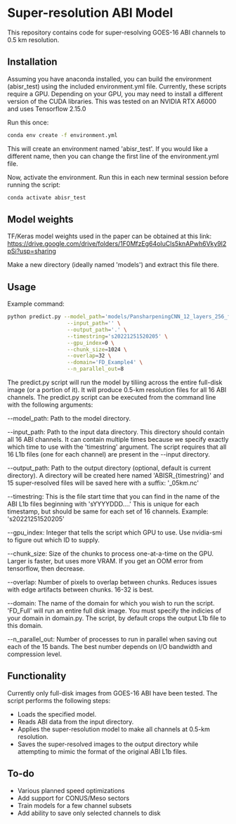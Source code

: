 # Super-resolution ABI Model

This repository contains code for super-resolving GOES-16 ABI channels to 0.5 km resolution.

## Installation

Assuming you have anaconda installed, you can build the environment (abisr_test) using the included environment.yml file. Currently, these scripts require a GPU. Depending on your GPU, you may need to install a different version of the CUDA libraries. This was tested on an NVIDIA RTX A6000 and uses Tensorflow 2.15.0

Run this once:

```bash
conda env create -f environment.yml 
```

This will create an environment named 'abisr_test'. If you would like a different name, then you can change the first line of the environment.yml file. 

Now, activate the environment. Run this in each new terminal session before running the script:

```bash
conda activate abisr_test
```

## Model weights
TF/Keras model weights used in the paper can be obtained at this link:
https://drive.google.com/drive/folders/1F0MfzEg64oIuCls5knAPwh6Vky9l2pSi?usp=sharing

Make a new directory (ideally named 'models') and extract this file there. 


## Usage

Example command:
```bash
python predict.py --model_path='models/PansharpeningCNN_12_layers_256_filters/' \
                   --input_path='' \
                   --output_path='.' \
                   --timestring='s20221251520205' \
                   --gpu_index=0 \
                   --chunk_size=1024 \
                   --overlap=32 \
                   --domain='FD_Example4' \
                   --n_parallel_out=8
```

The predict.py script will run the model by tiliing across the entire full-disk image (or a portion of it). It will produce 0.5-km resolution files for all 16 ABI channels. The predict.py script can be executed from the command line with the following arguments:

--model_path: Path to the model directory.

--input_path: Path to the input data directory. This directory should contain all 16 ABI channels. It can contain multiple times because we specify exactly which time to use with the 'timestring' argument. The script requires that all 16 L1b files (one for each channel) are present in the --input directory. 

--output_path: Path to the output directory (optional, default is current directory). A directory will be created here named 'ABISR_{timestring}' and 15 super-resolved files will be saved here with a suffix: '_05km.nc'

--timestring: This is the file start time that you can find in the name of the ABI L1b files beginning with 'sYYYYDDD....'
This is unique for each timestamp, but should be same for each set of 16 channels. Example: 's20221251520205'

--gpu_index: Integer that tells the script which GPU to use. Use nvidia-smi to figure out which ID to supply.

--chunk_size: Size of the chunks to process one-at-a-time on the GPU. Larger is faster, but uses more VRAM. If you get an OOM error from tensorflow, then decrease.

--overlap: Number of pixels to overlap between chunks. Reduces issues with edge artifacts between chunks. 16-32 is best.

--domain: The name of the domain for which you wish to run the script. 'FD_Full' will run an entire full disk image. You must specify the indicies of your
domain in domain.py. The script, by default crops the output L1b file to this domain.

--n_parallel_out: Number of processes to run in parallel when saving out each of the 15 bands. The best number depends on I/O bandwidth and compression level.


## Functionality
Currently only full-disk images from GOES-16 ABI have been tested. The script performs the following steps:

- Loads the specified model.
- Reads ABI data from the input directory.
- Applies the super-resolution model to make all channels at 0.5-km resolution.
- Saves the super-resolved images to the output directory while attempting to mimic the format of the original ABI L1b files.


## To-do
- Various planned speed optimizations
- Add support for CONUS/Meso sectors
- Train models for a few channel subsets
- Add ability to save only selected channels to disk
